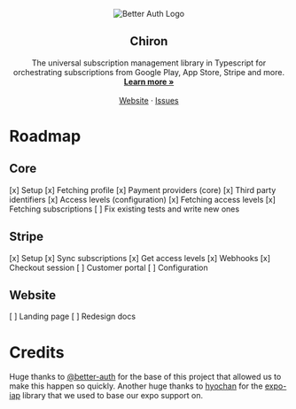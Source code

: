 <p align="center">
  <picture>
    <source srcset="./banner-dark.png" media="(prefers-color-scheme: dark)">
    <source srcset="./banner.png" media="(prefers-color-scheme: light)">
    <img src="./banner.png" alt="Better Auth Logo">
  </picture>
  <h2 align="center">
    Chiron
  </h2>

  <p align="center">
    The universal subscription management library in Typescript for orchestrating subscriptions from Google Play, App Store, Stripe and more.
    <br />
    <a href="https://chiron.sh"><strong>Learn more »</strong></a>
    <br />
    <br />
    <a href="https://chiron.sh">Website</a>
    ·
    <a href="https://github.com/voidhashcom/Chiron/issues">Issues</a>
  </p>

<!-- [![npm](https://img.shields.io/npm/dm/better-auth)](https://npm.chart.dev/better-auth?primary=neutral&gray=neutral&theme=dark)
[![npm version](https://img.shields.io/npm/v/better-auth.svg)](https://www.npmjs.com/package/better-auth)
[![GitHub stars](https://img.shields.io/github/stars/better-auth/better-auth)](https://github.com/better-auth/better-auth/stargazers) -->

# Roadmap

## Core

[x] Setup
[x] Fetching profile
[x] Payment providers (core)
[x] Third party identifiers
[x] Access levels (configuration)
[x] Fetching access levels
[x] Fetching subscriptions
[ ] Fix existing tests and write new ones

## Stripe

[x] Setup
[x] Sync subscriptions
[x] Get access levels
[x] Webhooks
[x] Checkout session
[ ] Customer portal
[ ] Configuration


## Website

[ ] Landing page
[ ] Redesign docs

# Credits

Huge thanks to [@better-auth](https://github.com/better-auth) for the base of this project that allowed us to make this happen so quickly.
Another huge thanks to [hyochan](https://github.com/hyochan) for the [expo-iap](https://github.com/hyochan/expo-iap) library that we used to base our expo support on.

</p>
